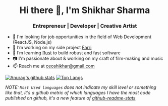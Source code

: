 <h1 align="center">Hi there 👋, I'm Shikhar Sharma</h1>
<h3 align="center">Entrepreneur | Developer | Creative Artist</h3>

- 👀 I'm looking for job opportunities in the field of Web Development (ReactJS, Node.js)
- 🔭 I’m working on my side project [Farri](https://github.com/farricsgo)
- 🌱 I’m learning [Rust](https://www.rust-lang.org/) to build robust and fast software
- 📷 I'm passionate about & working on my craft of film-making and music
- 📫 Reach me at ceoshikhar@gmail.com

[![Anurag's github stats](https://github-readme-stats.vercel.app/api?username=ceoshikhar&hide=issues&show_icons=true&theme=tokyonight)](https://github.com/anuraghazra/github-readme-stats)
[![Top Langs](https://github-readme-stats.vercel.app/api/top-langs/?username=anuraghazra&layout=compact&theme=tokyonight)](https://github.com/anuraghazra/github-readme-stats)

*NOTE: `Most Used languages` does not indicate my skill level or something like that, it's a github metric of which languages I have the most code published on github, it's a new feature of [github-readme-stats](https://github.com/anuraghazra/github-readme-stats)*
